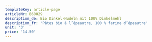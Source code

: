 ```yaml
---
templateKey: article-page
articleNr: B60029
description_de: Bio Dinkel-Nudeln mit 100% Dinkelmehl
description_fr: 'Pâtes bio à l’épeautre, 100 % farine d’épeautre'
unit: '3'
price: '14.50'
---
```


